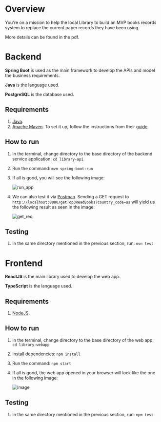# ​Overview

You're on a mission to help the local Library to build an MVP books records system to replace the current paper records they have been using.

More details can be found in the pdf.

# Backend

**Spring Boot** is used as the main framework to develop the APIs and model the business requirements.

**Java** is the language used.

**PostgreSQL** is the database used.

## Requirements

1. [Java](https://www.java.com/en/).
2. [Apache Maven](https://maven.apache.org/download.cgi). To set it up, follow the instructions from their [guide](https://maven.apache.org/install.html).

## How to run

1. In the terminal, change directory to the base directory of the backend service application: `cd library-api`
2. Run the command: `mvn spring-boot:run`
3. If all is good, you will see the following image:

   ![run_app](https://user-images.githubusercontent.com/66959182/223981072-8d19bc8a-bff3-4fcf-b257-8658e12113fa.png)

4. We can also test it via [Postman](https://www.postman.com/downloads/). Sending a GET request to `http://localhost:8080/getTop3ReadBooks?country_code=us` will yield us the following result as seen in the image:

   ![get_req](https://user-images.githubusercontent.com/66959182/223981141-93eb2c76-9d7d-4fd7-8e61-fde60dcb8382.png)

## Testing

1. In the same directory mentioned in the previous section, run: `mvn test`

# Frontend

**ReactJS** is the main library used to develop the web app.

**TypeScript** is the language used.

## Requirements

1. [NodeJS](https://nodejs.org/en/).

## How to run

1. In the terminal, change directory to the base directory of the web app: `cd library-webapp`
2. Install dependencies: `npm install`
3. Run the command: `npm start`
4. If all is good, the web app opened in your browser will look like the one in the following image:

   ![image](https://user-images.githubusercontent.com/66959182/224492907-70e22ed2-a799-47e8-922c-e47aada33806.png)
   
## Testing

1. In the same directory mentioned in the previous section, run: `npm test`
